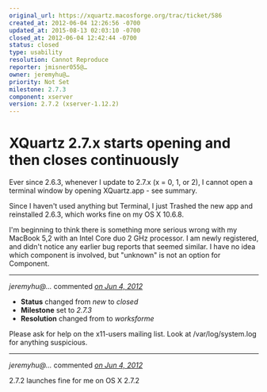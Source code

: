 ```yaml
---
original_url: https://xquartz.macosforge.org/trac/ticket/586
created_at: 2012-06-04 12:26:56 -0700
updated_at: 2015-08-13 02:03:10 -0700
closed_at: 2012-06-04 12:42:44 -0700
status: closed
type: usability
resolution: Cannot Reproduce
reporter: jmisner055@…
owner: jeremyhu@…
priority: Not Set
milestone: 2.7.3
component: xserver
version: 2.7.2 (xserver-1.12.2)
---
```


XQuartz 2.7.x starts opening and then closes continuously
=========================================================


Ever since 2.6.3, whenever I update to 2.7.x (x = 0, 1, or 2), I cannot open a terminal window by opening XQuartz.app - see summary.

Since I haven't used anything but Terminal, I just Trashed the new app and reinstalled 2.6.3, which works fine on my OS X 10.6.8.

I'm beginning to think there is something more serious wrong with my MacBook 5,2 with an Intel Core duo 2 GHz processor. I am newly registered, and didn't notice any earlier bug reports that seemed similar. I have no idea which component is involved, but "unknown" is not an option for Component.



---

*jeremyhu@…* commented *[on Jun 4, 2012](https://xquartz.macosforge.org/trac/ticket/586#comment:1 "June 4, 2012 at 12:42 PM PDT")*

-   **Status** changed from *new* to *closed*
-   **Milestone** set to *2.7.3*
-   **Resolution** changed from to *worksforme*

Please ask for help on the x11-users mailing list. Look at /var/log/system.log for anything suspicious.



---

*jeremyhu@…* commented *[on Jun 4, 2012](https://xquartz.macosforge.org/trac/ticket/586#comment:2 "June 4, 2012 at 2:54 PM PDT")*

2.7.2 launches fine for me on OS X 2.7.2




